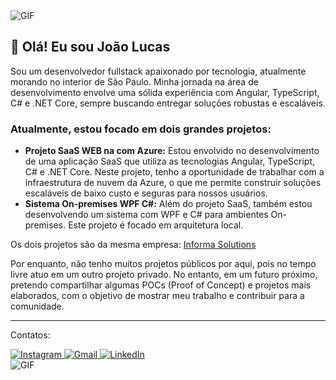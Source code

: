 <img src="https://nextshark.com/wp-content/uploads/2018/01/007.gif" alt="GIF">
   
   <h2>👋 Olá! Eu sou João Lucas</h2>
    <p>Sou um desenvolvedor fullstack apaixonado por tecnologia, atualmente morando no interior de São Paulo. Minha jornada na área de desenvolvimento envolve uma sólida experiência com Angular, TypeScript, C# e .NET Core, sempre buscando entregar soluções robustas e escaláveis.</p>
    <h3>Atualmente, estou focado em dois grandes projetos:</h3>
    <ul>
        <li>
            <strong>Projeto SaaS WEB na com Azure:</strong> Estou envolvido no desenvolvimento de uma aplicação SaaS que utiliza as tecnologias Angular, TypeScript, C# e .NET Core. Neste projeto, tenho a oportunidade de trabalhar com a infraestrutura de nuvem da Azure, o que me permite construir soluções escaláveis de baixo custo e seguras para nossos usuários.
        </li>
        <li>
            <strong>Sistema On-premises WPF C#:</strong> Além do projeto SaaS, também estou desenvolvendo um sistema com WPF e C# para ambientes On-premises. Este projeto é focado em arquitetura local.
        </li>
    </ul>
    <P>Os dois projetos são da mesma empresa: <a href="https://informa.solutions/" target="_blank">Informa Solutions</a> </p> 
    <p>Por enquanto, não tenho muitos projetos públicos por aqui, pois no tempo livre atuo em um outro projeto privado. No entanto, em um futuro próximo, pretendo compartilhar algumas POCs (Proof of Concept) e projetos mais elaborados, com o objetivo de mostrar meu trabalho e contribuir para a comunidade.</p>
    <hr>
<p>Contatos:</p>
    <div>
        <a href="https://www.instagram.com/joaomoreira.exe" target="_blank">
            <img src="https://img.shields.io/badge/-Instagram-%23E4405F?style=for-the-badge&logo=instagram&logoColor=white" alt="Instagram">
        </a>
        <a href="mailto:joaol.ifsp@gmail.com">
            <img src="https://img.shields.io/badge/-Gmail-%23333?style=for-the-badge&logo=gmail&logoColor=white" alt="Gmail">
        </a>
        <a href="https://www.linkedin.com/in/joaolucasom/" target="_blank">
            <img src="https://img.shields.io/badge/-LinkedIn-%230077B5?style=for-the-badge&logo=linkedin&logoColor=white" alt="LinkedIn">
        </a>
    </div>
    <img src="https://i.pinimg.com/originals/6a/be/94/6abe94901928b887d3227ef605969a09.gif" alt="GIF">
